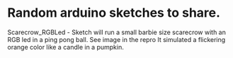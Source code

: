 # Random arduino sketches to share. 

Scarecrow_RGBLed -  Sketch will run a small barbie size scarecrow with an RGB led in a ping pong ball. See image in the repro It simulated a flickering orange color like a candle in a pumpkin. 